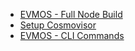 - [EVMOS - Full Node Build](<EVMOS - Full Node Build 7bafd839.md>)
- [Setup Cosmovisor](<Setup Cosmovisor 3a9113c9.md>)
- [EVMOS - CLI Commands](<EVMOS - CLI Commands 1ce328e8.md>)
